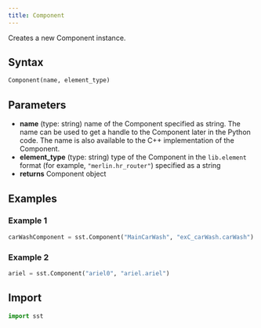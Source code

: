 ```yaml
---
title: Component
---
```


<!---
SAND2022-6843 O
Source: sst-documentation/manuals/python
--->

Creates a new Component instance.

## Syntax
```python
Component(name, element_type)
```

## Parameters
* **name** (type: string) name of the Component specified as string. The name can be used to get a handle to the Component later in the Python code. The name is also available to the C\+\+ implementation of the Component. 
* **element_type** (type: string) type of the Component in the `lib.element` format (for example, `"merlin.hr_router"`) specified as a string
* **returns** Component object

## Examples

### Example 1
```python
carWashComponent = sst.Component("MainCarWash", "exC_carWash.carWash")
```

### Example 2
```python
ariel = sst.Component("ariel0", "ariel.ariel")
```

## Import
```python
import sst
```
